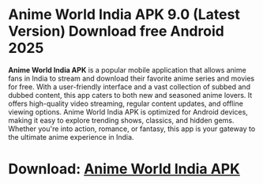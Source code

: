 ﻿# Anime World India APK 9.0 (Latest Version) Download free Android 2025
**Anime World India APK** is a popular mobile application that allows anime fans in India to stream and download their favorite anime series and movies for free. With a user-friendly interface and a vast collection of subbed and dubbed content, this app caters to both new and seasoned anime lovers. It offers high-quality video streaming, regular content updates, and offline viewing options. Anime World India APK is optimized for Android devices, making it easy to explore trending shows, classics, and hidden gems. Whether you're into action, romance, or fantasy, this app is your gateway to the ultimate anime experience in India.
# Download: [Anime World India APK](https://byvn.net/bx5C)


